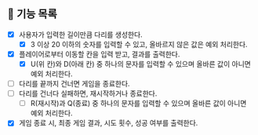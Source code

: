 ## 📝 기능 목록

- [x] 사용자가 입력한 길이만큼 다리를 생성한다.
  - [x] 3 이상 20 이하의 숫자를 입력할 수 있고, 올바르지 않은 값은 예외 처리한다.
- [x] 플레이어로부터 이동할 칸을 입력 받고, 결과를 출력한다.
  - [x] U(위 칸)와 D(아래 칸) 중 하나의 문자를 입력할 수 있으며 올바른 값이 아니면 예외 처리한다.
- [ ] 다리를 끝까지 건너면 게임을 종료한다.
- [ ] 다리를 건너다 실패하면, 재시작하거나 종료한다.
  - [ ] R(재시작)과 Q(종료) 중 하나의 문자를 입력할 수 있으며 올바른 값이 아니면 예외 처리한다.
- [x] 게임 종료 시, 최종 게임 결과, 시도 횟수, 성공 여부를 출력한다.
